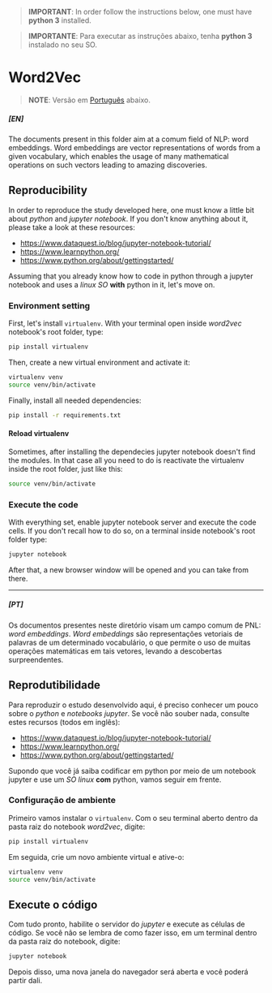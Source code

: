>**IMPORTANT**: In order follow the instructions below, one must have **python 3** installed.

>**IMPORTANTE**: Para executar as instruções abaixo, tenha **python 3** instalado no seu SO.

# Word2Vec

>**NOTE**: Versão em [Português](#pt) abaixo.

##### \[EN\]

The documents present in this folder aim at a comum field of NLP: word embeddings. Word embeddings are vector representations of words from a given vocabulary, which enables the usage of many mathematical operations on such vectors leading to amazing discoveries.

## Reproducibility
In order to reproduce the study developed here, one must know a little bit about *python* and *jupyter notebook*. If you don't know anything about it, please take a look at these resources:

- https://www.dataquest.io/blog/jupyter-notebook-tutorial/
- https://www.learnpython.org/
- https://www.python.org/about/gettingstarted/

Assuming that you already know how to code in python through a jupyter notebook and uses a *linux SO*  **with** python in it, let's move on.

### Environment setting
First, let's install `virtualenv`. With your terminal open inside _word2vec_ notebook's root folder, type:
```bash
pip install virtualenv
```

Then, create a new virtual environment and activate it:
```bash
virtualenv venv
source venv/bin/activate
```

Finally, install all needed dependencies:
```bash
pip install -r requirements.txt
```

#### Reload virtualenv
Sometimes, after installing the dependecies jupyter notebook doesn't find the modules. In that case all you need to do is reactivate the virtualenv inside the root folder, just like this:
```bash
source venv/bin/activate
```


### Execute the code
With everything set, enable jupyter notebook server and execute the code cells. If you don't recall how to do so, on a terminal inside notebook's root folder type:
```bash
jupyter notebook
```

After that, a new browser window will be opened and you can take from there.

--------------------
##### \[PT\]

Os documentos presentes neste diretório visam um campo comum de PNL: _word embeddings_. _Word embeddings_ são representações vetoriais de palavras de um determinado vocabulário, o que permite o uso de muitas operações matemáticas em tais vetores, levando a descobertas surpreendentes.

## Reprodutibilidade

Para reproduzir o estudo desenvolvido aqui, é preciso conhecer um pouco sobre o _python_ e _notebooks jupyter_. Se você não souber nada, consulte estes recursos (todos em inglês):

- https://www.dataquest.io/blog/jupyter-notebook-tutorial/
- https://www.learnpython.org/
- https://www.python.org/about/gettingstarted/

Supondo que você já saiba codificar em python por meio de um notebook jupyter e use um _SO linux_ __com__ python, vamos seguir em frente.

### Configuração de ambiente
Primeiro vamos instalar o `virtualenv`. Com o seu terminal aberto dentro da pasta raiz do notebook _word2vec_, digite:
```bash
pip install virtualenv
```

Em seguida, crie um novo ambiente virtual e ative-o:
```bash
virtualenv venv
source venv/bin/activate
```

## Execute o código

Com tudo pronto, habilite o servidor do _jupyter_ e execute as células de código. Se você não se lembra de como fazer isso, em um terminal dentro da pasta raiz do notebook, digite:
```bash
jupyter notebook
```

Depois disso, uma nova janela do navegador será aberta e você poderá partir dali.
